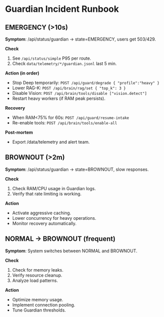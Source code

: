 # Guardian Incident Runbook

## EMERGENCY (>10s)
**Symptom**: /api/status/guardian -> state=EMERGENCY, users get 503/429.

**Check**
1. See `/api/status/simple` P95 per route.
2. Check `data/telemetry/*/guardian.jsonl` last 5 min.

**Action (in order)**
- Stop Deep temporarily:
  `POST /api/guard/degrade { "profile":"heavy" }`
- Lower RAG-K: `POST /api/brain/rag/set { "top_k": 3 }`
- Disable Vision: `POST /api/brain/tools/disable ["vision.detect"]`
- Restart heavy workers (if RAM peak persists).

**Recovery**
- When RAM<75% for 60s: `POST /api/guard/resume-intake`
- Re-enable tools: `POST /api/brain/tools/enable-all`

**Post-mortem**
- Export /data/telemetry and alert team.

## BROWNOUT (>2m)
**Symptom**: /api/status/guardian -> state=BROWNOUT, slow responses.

**Check**
1. Check RAM/CPU usage in Guardian logs.
2. Verify that rate limiting is working.

**Action**
- Activate aggressive caching.
- Lower concurrency for heavy operations.
- Monitor recovery automatically.

## NORMAL -> BROWNOUT (frequent)
**Symptom**: System switches between NORMAL and BROWNOUT.

**Check**
1. Check for memory leaks.
2. Verify resource cleanup.
3. Analyze load patterns.

**Action**
- Optimize memory usage.
- Implement connection pooling.
- Tune Guardian thresholds.
